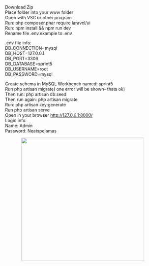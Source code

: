 Download Zip<br />
Place folder into your www folder<br />
Open with VSC or other program<br />
Run:  php composer.phar require laravel/ui <br />
Run: npm install && npm run dev<br />
Rename file .env.example to .env<br />

.env file info:<br />
DB_CONNECTION=mysql<br />
DB_HOST=127.0.0.1<br />
DB_PORT=3306<br />
DB_DATABASE=sprint5<br />
DB_USERNAME=root<br />
DB_PASSWORD=mysql<br />

Create schema in MySQL Workbench named: sprint5<br />
Run php artisan migrate( one error will be shown- thats ok)<br />
Then run: php artisan db:seed<br />
Then run again: php artisan migrate<br />
Run: php artisan key:generate<br />
Run php artisan serve<br />
Open in your browser  http://127.0.0.1:8000/<br />
Login info:<br />
Name: Admin	<br />
Password: Neatspejamas<br />




<p align="center"><a href="https://laravel.com" target="_blank"><img src="https://raw.githubusercontent.com/laravel/art/master/logo-lockup/5%20SVG/2%20CMYK/1%20Full%20Color/laravel-logolockup-cmyk-red.svg" width="400"></a></p>



